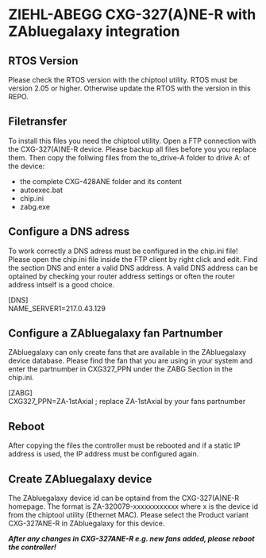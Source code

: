 # ZIEHL-ABEGG CXG-327(A)NE-R with ZAbluegalaxy integration

## RTOS Version
Please check the RTOS version with the chiptool utility. RTOS must be version 2.05 or higher. Otherwise update the RTOS with the version
in this REPO.  

## Filetransfer 
To install this files you need the chiptool utility. Open a FTP connection with the CXG-327(A)NE-R device.
Please backup all files before you you replace them. Then copy the follwing files from the to_drive-A folder to drive A: of the device:
- the complete CXG-428ANE folder and its content
- autoexec.bat 
- chip.ini 
- zabg.exe 

## Configure a DNS adress
To work correctly a DNS adress must be configured in the chip.ini file! Please open the chip.ini file inside the FTP client 
by right click and edit. Find the section DNS and enter a valid DNS address. A valid DNS address can be optained by checking your router address settings 
or often the router address intself is a good choice. 

[DNS]    
NAME_SERVER1=217.0.43.129

## Configure a ZAbluegalaxy fan Partnumber
ZAbluegalaxy can only create fans that are available in the ZAbluegalaxy device database. Please find the fan that you are using in your system 
and enter the partnumber in CXG327_PPN under the ZABG Section in the chip.ini.

[ZABG]    
CXG327_PPN=ZA-1stAxial  ; replace ZA-1stAxial by your fans partnumber

## Reboot
After copying the files the controller must be rebooted and if a static IP address is used, the IP address must be configured again.

## Create ZAbluegalaxy device
The ZAbluegalaxy device id can be optaind from the CXG-327(A)NE-R homepage. The format is ZA-320079-xxxxxxxxxxxx where x is the device id from the chiptool utility (Ethernet MAC). Please select the Product variant CXG-327ANE-R in ZAbluegalaxy for this device.


***After any changes in CXG-327ANE-R e.g. new fans added, please reboot the controller!***


